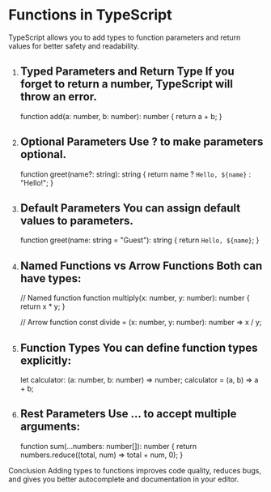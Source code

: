 # Functions in TypeScript
   TypeScript allows you to add types to function parameters and return values for better safety and readability.

1. Typed Parameters and Return Type
     If you forget to return a number, TypeScript will throw an error.
     -----------------------------------
     function add(a: number, b: number): number {
        return a + b;
       }

2. Optional Parameters
    Use ? to make parameters optional.
    -----------------------------------
    function greet(name?: string): string {
        return name ? `Hello, ${name}` : "Hello!";
       }

3. Default Parameters
    You can assign default values to parameters.
    -----------------------------------
    function greet(name: string = "Guest"):    string {
         return `Hello, ${name}`;
       }

4. Named Functions vs Arrow Functions
    Both can have types:
    -----------------------------------
    // Named function
     function multiply(x: number, y: number):  number {
        return x * y;
     }

    // Arrow function
      const divide = (x: number, y: number): number => x / y;

5. Function Types
    You can define function types explicitly:
    -----------------------------------
    let calculator: (a: number, b: number) => number;
    calculator = (a, b) => a + b;

6. Rest Parameters
    Use ... to accept multiple arguments:
    -----------------------------------
    function sum(...numbers: number[]): number {
       return numbers.reduce((total, num) => total + num, 0);
      }

Conclusion
    Adding types to functions improves code quality, reduces bugs, and gives you better autocomplete and documentation in your editor.